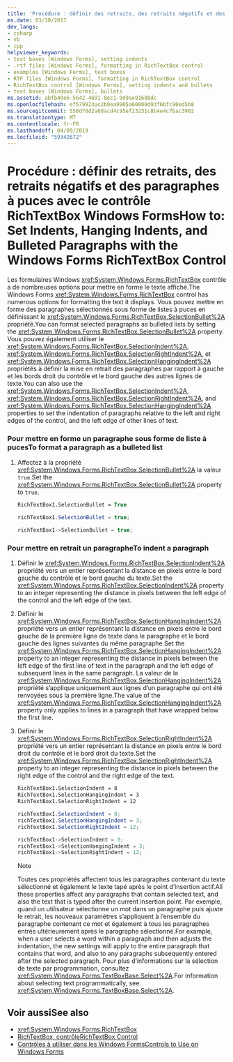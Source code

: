 ```yaml
---
title: 'Procédure : définir des retraits, des retraits négatifs et des paragraphes à puces avec le contrôle RichTextBox Windows Forms'
ms.date: 03/30/2017
dev_langs:
- csharp
- vb
- cpp
helpviewer_keywords:
- text boxes [Windows Forms], setting indents
- .rtf files [Windows Forms], formatting in RichTextBox control
- examples [Windows Forms], text boxes
- RTF files [Windows Forms], formatting in RichTextBox control
- RichTextBox control [Windows Forms], setting indents and bullets
- text boxes [Windows Forms], bullets
ms.assetid: abfb40e6-5642-4691-8ec1-9d9ae91688dc
ms.openlocfilehash: ef579923ac2b9ea9905a60000d93f6bfc90ed5b8
ms.sourcegitcommit: 558d78d2a68acd4c95ef23231c8b4e4c7bac3902
ms.translationtype: MT
ms.contentlocale: fr-FR
ms.lasthandoff: 04/09/2019
ms.locfileid: "59342672"
---
```

# <a name="how-to-set-indents-hanging-indents-and-bulleted-paragraphs-with-the-windows-forms-richtextbox-control"></a><span data-ttu-id="3fee6-102">Procédure : définir des retraits, des retraits négatifs et des paragraphes à puces avec le contrôle RichTextBox Windows Forms</span><span class="sxs-lookup"><span data-stu-id="3fee6-102">How to: Set Indents, Hanging Indents, and Bulleted Paragraphs with the Windows Forms RichTextBox Control</span></span>
<span data-ttu-id="3fee6-103">Les formulaires Windows <xref:System.Windows.Forms.RichTextBox> contrôle a de nombreuses options pour mettre en forme le texte affiché.</span><span class="sxs-lookup"><span data-stu-id="3fee6-103">The Windows Forms <xref:System.Windows.Forms.RichTextBox> control has numerous options for formatting the text it displays.</span></span> <span data-ttu-id="3fee6-104">Vous pouvez mettre en forme des paragraphes sélectionnés sous forme de listes à puces en définissant le <xref:System.Windows.Forms.RichTextBox.SelectionBullet%2A> propriété.</span><span class="sxs-lookup"><span data-stu-id="3fee6-104">You can format selected paragraphs as bulleted lists by setting the <xref:System.Windows.Forms.RichTextBox.SelectionBullet%2A> property.</span></span> <span data-ttu-id="3fee6-105">Vous pouvez également utiliser le <xref:System.Windows.Forms.RichTextBox.SelectionIndent%2A>, <xref:System.Windows.Forms.RichTextBox.SelectionRightIndent%2A>, et <xref:System.Windows.Forms.RichTextBox.SelectionHangingIndent%2A> propriétés à définir la mise en retrait des paragraphes par rapport à gauche et les bords droit du contrôle et le bord gauche des autres lignes de texte.</span><span class="sxs-lookup"><span data-stu-id="3fee6-105">You can also use the <xref:System.Windows.Forms.RichTextBox.SelectionIndent%2A>, <xref:System.Windows.Forms.RichTextBox.SelectionRightIndent%2A>, and <xref:System.Windows.Forms.RichTextBox.SelectionHangingIndent%2A> properties to set the indentation of paragraphs relative to the left and right edges of the control, and the left edge of other lines of text.</span></span>  
  
### <a name="to-format-a-paragraph-as-a-bulleted-list"></a><span data-ttu-id="3fee6-106">Pour mettre en forme un paragraphe sous forme de liste à puces</span><span class="sxs-lookup"><span data-stu-id="3fee6-106">To format a paragraph as a bulleted list</span></span>  
  
1. <span data-ttu-id="3fee6-107">Affectez à la propriété <xref:System.Windows.Forms.RichTextBox.SelectionBullet%2A> la valeur `true`.</span><span class="sxs-lookup"><span data-stu-id="3fee6-107">Set the <xref:System.Windows.Forms.RichTextBox.SelectionBullet%2A> property to `true`.</span></span>  
  
    ```vb  
    RichTextBox1.SelectionBullet = True  
    ```  
  
    ```csharp  
    richTextBox1.SelectionBullet = true;  
    ```  
  
    ```cpp  
    richTextBox1->SelectionBullet = true;  
    ```  
  
### <a name="to-indent-a-paragraph"></a><span data-ttu-id="3fee6-108">Pour mettre en retrait un paragraphe</span><span class="sxs-lookup"><span data-stu-id="3fee6-108">To indent a paragraph</span></span>  
  
1. <span data-ttu-id="3fee6-109">Définir le <xref:System.Windows.Forms.RichTextBox.SelectionIndent%2A> propriété vers un entier représentant la distance en pixels entre le bord gauche du contrôle et le bord gauche du texte.</span><span class="sxs-lookup"><span data-stu-id="3fee6-109">Set the <xref:System.Windows.Forms.RichTextBox.SelectionIndent%2A> property to an integer representing the distance in pixels between the left edge of the control and the left edge of the text.</span></span>  
  
2. <span data-ttu-id="3fee6-110">Définir le <xref:System.Windows.Forms.RichTextBox.SelectionHangingIndent%2A> propriété vers un entier représentant la distance en pixels entre le bord gauche de la première ligne de texte dans le paragraphe et le bord gauche des lignes suivantes du même paragraphe.</span><span class="sxs-lookup"><span data-stu-id="3fee6-110">Set the <xref:System.Windows.Forms.RichTextBox.SelectionHangingIndent%2A> property to an integer representing the distance in pixels between the left edge of the first line of text in the paragraph and the left edge of subsequent lines in the same paragraph.</span></span> <span data-ttu-id="3fee6-111">La valeur de la <xref:System.Windows.Forms.RichTextBox.SelectionHangingIndent%2A> propriété s’applique uniquement aux lignes d’un paragraphe qui ont été renvoyées sous la première ligne.</span><span class="sxs-lookup"><span data-stu-id="3fee6-111">The value of the <xref:System.Windows.Forms.RichTextBox.SelectionHangingIndent%2A> property only applies to lines in a paragraph that have wrapped below the first line.</span></span>  
  
3. <span data-ttu-id="3fee6-112">Définir le <xref:System.Windows.Forms.RichTextBox.SelectionRightIndent%2A> propriété vers un entier représentant la distance en pixels entre le bord droit du contrôle et le bord droit du texte.</span><span class="sxs-lookup"><span data-stu-id="3fee6-112">Set the <xref:System.Windows.Forms.RichTextBox.SelectionRightIndent%2A> property to an integer representing the distance in pixels between the right edge of the control and the right edge of the text.</span></span>  
  
    ```vb  
    RichTextBox1.SelectionIndent = 8  
    RichTextBox1.SelectionHangingIndent = 3  
    RichTextBox1.SelectionRightIndent = 12  
    ```  
  
    ```csharp  
    richTextBox1.SelectionIndent = 8;  
    richTextBox1.SelectionHangingIndent = 3;  
    richTextBox1.SelectionRightIndent = 12;  
    ```  
  
    ```cpp  
    richTextBox1->SelectionIndent = 8;  
    richTextBox1->SelectionHangingIndent = 3;  
    richTextBox1->SelectionRightIndent = 12;  
    ```  
  
    > [!NOTE]
    >  <span data-ttu-id="3fee6-113">Toutes ces propriétés affectent tous les paragraphes contenant du texte sélectionné et également le texte tapé après le point d’insertion actif.</span><span class="sxs-lookup"><span data-stu-id="3fee6-113">All these properties affect any paragraphs that contain selected text, and also the text that is typed after the current insertion point.</span></span> <span data-ttu-id="3fee6-114">Par exemple, quand un utilisateur sélectionne un mot dans un paragraphe puis ajuste le retrait, les nouveaux paramètres s’appliquent à l’ensemble du paragraphe contenant ce mot et également à tous les paragraphes entrés ultérieurement après le paragraphe sélectionné.</span><span class="sxs-lookup"><span data-stu-id="3fee6-114">For example, when a user selects a word within a paragraph and then adjusts the indentation, the new settings will apply to the entire paragraph that contains that word, and also to any paragraphs subsequently entered after the selected paragraph.</span></span> <span data-ttu-id="3fee6-115">Pour plus d’informations sur la sélection de texte par programmation, consultez <xref:System.Windows.Forms.TextBoxBase.Select%2A>.</span><span class="sxs-lookup"><span data-stu-id="3fee6-115">For information about selecting text programmatically, see <xref:System.Windows.Forms.TextBoxBase.Select%2A>.</span></span>  
  
## <a name="see-also"></a><span data-ttu-id="3fee6-116">Voir aussi</span><span class="sxs-lookup"><span data-stu-id="3fee6-116">See also</span></span>

- <xref:System.Windows.Forms.RichTextBox>
- [<span data-ttu-id="3fee6-117">RichTextBox, contrôle</span><span class="sxs-lookup"><span data-stu-id="3fee6-117">RichTextBox Control</span></span>](richtextbox-control-windows-forms.md)
- [<span data-ttu-id="3fee6-118">Contrôles à utiliser dans les Windows Forms</span><span class="sxs-lookup"><span data-stu-id="3fee6-118">Controls to Use on Windows Forms</span></span>](controls-to-use-on-windows-forms.md)
